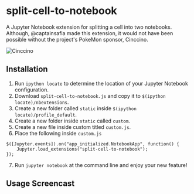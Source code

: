 # split-cell-to-notebook
A Jupyter Notebook extension for splitting a cell into two notebooks. Although,
@captainsafia made this extension, it would not have been possible without the
project's PokeMon sponsor, Cinccino.

![Cinccino](http://randompokemon.com/sprites/animated/573.gif)

## Installation

1. Run `ipython locate` to determine the location of your Jupyter Notebook configuration.
2. Download `split-cell-to-notebook.js` and copy it to `$(ipython locate)/nbextensions`.
3. Create a new folder called `static` inside `$(ipython locate)/profile_default`.
4. Create a new folder inside `static` called `custom`.
5. Create a new file inside custom titled `custom.js`.
6. Place the following inside `custom.js`
```
$([Jupyter.events]).on("app_initialized.NotebookApp", function() {
    Jupyter.load_extensions("split-cell-to-notebook");
});
```
7. Run `jupyter notebook` at the command line and enjoy your new feature!

## Usage Screencast
